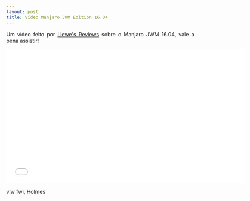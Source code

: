 ```yaml
---
layout: post
title: Vídeo Manjaro JWM Edition 16.04
---
```


<p style="text-align: justify;">Um vídeo feito por <a href="https://www.youtube.com/channel/UCDWZo5C8MtGA_ZoTCu4UJ7A">Llewe's Reviews</a> sobre o Manjaro JWM 16.04, vale a pena assistir!</p>

<iframe width="640" height="360" src="//www.youtube.com/embed/58fQeX-VH9o?feature=player_detailpage" frameborder="0" allowfullscreen></iframe>

vlw fwi, Holmes
